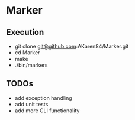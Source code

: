 # Marker

## Execution
* git clone git@github.com:AKaren84/Marker.git
* cd Marker
* make
* ./bin/markers

## TODOs
* add exception handling
* add unit tests
* add more CLI functionality
